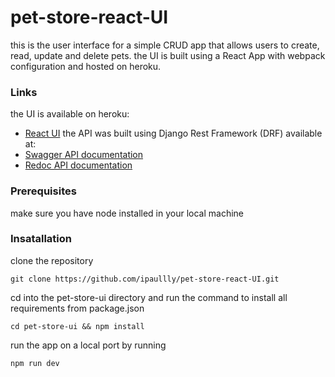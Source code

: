 # pet-store-react-UI
this is the user interface for a simple CRUD app that allows users to create, read, update and delete pets. the UI is built using a React App with webpack configuration and hosted on heroku.

### Links
the UI is available on heroku:
- [React UI](https://pet-store-ui.herokuapp.com/)
the API was built using Django Rest Framework (DRF) available at:
- [Swagger API documentation](https://pet-store-api.herokuapp.com/api/v1/swagger/)
- [Redoc API documentation](https://pet-store-api.herokuapp.com/api/v1/redoc/)

### Prerequisites
make sure you have node installed in your local machine

### Insatallation
clone the repository
```
git clone https://github.com/ipaullly/pet-store-react-UI.git
``` 
cd into the pet-store-ui directory and run the command to install all requirements from package.json
```
cd pet-store-ui && npm install
```
run the app on a local port by running
```
npm run dev
```
